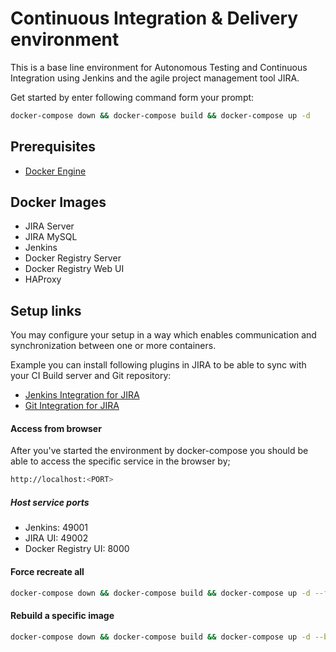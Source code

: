 # Continuous Integration & Delivery environment

This is a base line environment for Autonomous Testing and Continuous Integration using Jenkins and the agile project management tool JIRA.

Get started by enter following command form your prompt:

```sh
docker-compose down && docker-compose build && docker-compose up -d
```

## Prerequisites

- [Docker Engine](http://www.docker.com)

## Docker Images

- JIRA Server
- JIRA MySQL
- Jenkins
- Docker Registry Server
- Docker Registry Web UI
- HAProxy

## Setup links

You may configure your setup in a way which enables communication and synchronization between one or more containers.

Example you can install following plugins in JIRA to be able to sync with your CI Build server and Git repository:

- [Jenkins Integration for JIRA](https://marketplace.atlassian.com/plugins/com.marvelution.jira.plugins.jenkins/server/overview)
- [Git Integration for JIRA](https://marketplace.atlassian.com/plugins/com.xiplink.jira.git.jira_git_plugin/cloud/overview)

#### Access from browser

After you've started the environment by docker-compose you should be able to access the specific service in the browser by;

```sh
http://localhost:<PORT>
```

##### Host service ports
- Jenkins: 49001
- JIRA UI: 49002
- Docker Registry UI: 8000

#### Force recreate all

```sh
docker-compose down && docker-compose build && docker-compose up -d --force-recreate
```

#### Rebuild a specific image

```sh
docker-compose down && docker-compose build && docker-compose up -d --build <CONTAINER_NAME>
```
